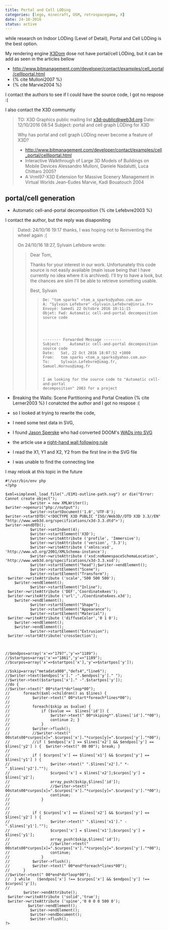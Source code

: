 ```yaml
---
title: Portal and Cell LODing
categories: [lego, minecraft, OSM, retrospacegame, X]
date: 24-10-2016 
status: active
---
```

while research on Indoor LODing (Level of Detail), Portal and Cell LODing is the best option.


My rendering engine [X3Dom](http://www.x3dom.org/) dose not have portal/cell LODing, but it can be add as seen in the articles bellow 

* <http://www.bitmanagement.com/developer/contact/examples/cell_portal/celllportal.html>
* {% cite Mulloni2007 %}
* {% cite Marvie2004 %}

I contact the authors to see if I could have the source code, I got no respose :(

I also contact the X3D communtiy

> TO: X3D Graphics public mailing list <x3d-public@web3d.org>
> Date: 12/10/2016 08:54
> Subject: portal and cell graph LODing for X3D
>
> Why has portal and cell graph LODing never become a feature of X3D?
>
> * http://www.bitmanagement.com/developer/contact/examples/cell_portal/celllportal.html
> * Interactive Walkthrough of Large 3D Models of Buildings on Mobile Devices
> Alessandro Mulloni, Daniele Nadalutti, Luca Chittaro 2005?
> * A Vrml97-X3D Extension for Massive Scenery Management in Virtual Worlds
> Jean-Eudes Marvie, Kadi Bouatouch 2004


## portal/cell generation ##

* Automatic cell-and-portal decomposition
{% cite Lefebvre2003 %}

I contact the author, but the reply was disaponiting 

>Dated: 24/10/16 19:17
>thanks, I was hoping not to Reinventing the wheel again :(
>
>On 24/10/16 18:27, Sylvain Lefebvre wrote:
>> Dear Tom,
>>
>> Thanks for your interest in our work. Unfortunately this code source is not easily available (main issue being that I have currently no idea where it is archived). I'll try to have a look, but the chances are slim I'll be able to retrieve something usable.
>>
>> Best,
>> Sylvain
>>>
>>>     De: "tom sparks" <tom_a_sparks@yahoo.com.au>
>>>     À: "Sylvain Lefebvre" <Sylvain.Lefebvre@inria.fr>
>>>     Envoyé: Samedi 22 Octobre 2016 10:11:15
>>>     Objet: Fwd: Automatic cell-and-portal decomposition source code
>>>
>>>
>>>
>>>
>>>     -------- Forwarded Message --------
>>>     Subject: 	Automatic cell-and-portal decomposition source code
>>>     Date: 	Sat, 22 Oct 2016 18:07:52 +1000
>>>     From: 	tom sparks <tom_a_sparks@yahoo.com.au>
>>>     To: 	Sylvain.Lefebvre@imag.fr, Samuel.Hornus@imag.fr
>>>
>>>
>>>     I am looking for the source code to "Automatic cell-and-portal 
>>>     decomposition" 2003 for a project
>>>


* Breaking the Walls: Scene Partitioning and Portal Creation
{% cite Lerner2003 %}
I conatcted the author and I got no respose :(

* so I looked at trying to rewrite the code,
* I need some test data in SVG,
* I found [Jason Sperske](http://jason.sperske.com/) who had converted DOOM's [WADs into SVG](http://jason.sperske.com/wad/)
* the article use a [right-hand wall following rule](https://en.wikipedia.org/wiki/Maze_solving_algorithm#Wall_follower)
* I read the X1, Y1 and X2, Y2 from the first line in the SVG file 
* I was unable to find the connecting line

I may relook at this topic in the future

~~~~~~~
#!/usr/bin/env php
<?php

$xml=simplexml_load_file("./E1M1-outline-path.svg") or die("Error: Cannot create object");
           $writer = new XMLWriter();
$writer->openuri("php://output");
           $writer->startDocument('1.0','UTF-8');   
$writer->startDTD('<!DOCTYPE X3D PUBLIC "ISO//Web3D//DTD X3D 3.3//EN" "http://www.web3d.org/specifications/x3d-3.3.dtd">'); 
$writer->endDTD(); 
           $writer->setIndent(4);   
           $writer->startElement('X3D'); 
           $writer->writeAttribute ('profile', 'Immersive');
           $writer->writeAttribute ('version', '3.3'); 
           $writer->writeAttribute ('xmlns:xsd', 'http://www.w3.org/2001/XMLSchema-instance'); 
           $writer->writeAttribute ('xsd:noNamespaceSchemaLocation', 'http://www.web3d.org/specifications/x3d-3.3.xsd'); 
           $writer->startElement("head");$writer->endElement();
           $writer->startElement("Scene"); 
           $writer->startElement("Transform");
 $writer->writeAttribute ('scale','500 500 500');
    $writer->endElement();
           $writer->startElement("Inline");
 $writer->writeAttribute ('DEF','CoordinateAxes');
 $writer->writeAttribute ('url','./CoordinateAxes.x3d');
    $writer->endElement();
           $writer->startElement("Shape");
           $writer->startElement("Appearance");
           $writer->startElement("Material");
 $writer->writeAttribute ('diffuseColor','0 1 0');
    $writer->endElement();
    $writer->endElement();
           $writer->startElement("Extrusion");
 $writer->startAttribute('crossSection'); 



//$endpos=array('x'=>"1797",'y'=>"1189");
//$startpos=array('x'=>"1861",'y'=>"1189");
//$curpos=array('x'=>$startpos['x'],'y'=>$startpos['y']);

//$skip=array("metadata980","defs4","line6");
//$writer->text($endpos['x']." -".$endpos['y']." ");
//$writer->text($startpos['x']." -".$startpos['y']);
//do {
//$writer->text(" 00*start*do*loop*00");
//		foreach($xml->children() as $lines) {
//			$writer->text(" 00*start*foreach*lines*00");
//
//			foreach($skip as $value) {
//				if ($value ==  $lines['id']) {
//					$writer->text(" 00*skiping*".$lines['id']."*00");
//					continue 2; }
//				}
//			$writer->flush(); 
//			//$writer->text(" 00stats00*curpos[x]=".$curpos['x']."*curpos[y]=".$curpos['y']."*00");
//			//if ( $endpos['x'] == $lines['x2'] && $endpos['y'] == $lines['y2'] ) {  $writer->text(" 00 00"); break; }
//
//			if ( $curpos['x'] == $lines['x1'] && $curpos['y'] == $lines['y1'] ) {
//					$writer->text(" ".$lines['x2']." *-".$lines['y2']."");
//					$curpos['x'] = $lines['x2'];$curpos['y'] = $lines['y2'];
//					array_push($skip,$lines['id']);
//					//$writer->text(" 00stats00*curpos[x]=".$curpos['x']."*curpos[y]=".$curpos['y']."*00");
//					continue;
//				}
//
//
//			if ( $curpos['x'] == $lines['x2'] && $curpos['y'] == $lines['y2'] ) {
//					$writer->text(" ".$lines['x1']." -".$lines['y1']."");
//					$curpos['x'] = $lines['x1'];$curpos['y'] = $lines['y1'];
//					array_push($skip,$lines['id']);
//					//$writer->text(" 00stats00*curpos[x]=".$curpos['x']."*curpos[y]=".$curpos['y']."*00");
//					continue;
//				}
//			$writer->flush(); 
//			$writer->text(" 00*end*foreach*lines*00");
//		}
//$writer->text(" 00*end*do*loop*00");
//	} while   ($endpos['x'] !== $curpos['x'] && $endpos['y'] !== $curpos['y']);
// 
        $writer->endAttribute();
 $writer->writeAttribute ('solid','true');
 $writer->writeAttribute ('spine','0 0 0 0 500 0');
          $writer->endElement();     
           $writer->endElement();   
           $writer->endDocument();   
           $writer->flush(); 
?>
~~~~~~~

